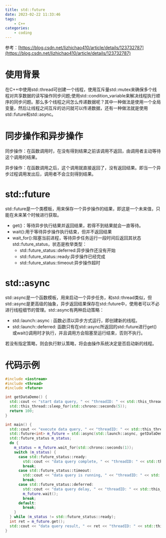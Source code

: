 ```yaml
---
title: std::future
date: 2023-02-22 11:33:46
tags:
    - C++
categories:
    - coding
---
```


参考：[https://blog.csdn.net/lizhichao410/article/details/123732787](https://blog.csdn.net/lizhichao410/article/details/123732787)

# 使用背景

在C++中使用std::thread可创建一个线程，使用互斥量std::mutex来确保多个线程对共享数据的读写操作同步问题;使用std::condition_variable来解决线程执行顺序的同步问题。那么多个线程之间怎么传递数据呢？其中一种做法是使用一个全局变量，然后让线程之间互斥的访问就可以传递数据，还有一种做法就是使用std::future和std::async。

<!--more-->

# 同步操作和异步操作

同步操作：在函数调用时，在没有得到结果之前该调用不返回，由调用者主动等待这个调用的结果。

异步操作：在函数调用之后，这个调用就直接返回了，没有返回结果。即当一个异步过程调用发出后，调用者不会立刻得到结果。



# std::future

std::future是一个类模板，用来保存一个异步操作的结果，即这是一个未来值，只能在未来某个时候进行获取。

- get()：等待异步执行结果并返回结果，若得不到结果就会一直等待。
- wait():用于等待异步操作执行结束，但并不返回结果
- wait_for():阻塞当前进程，等待异步任务运行一段时间后返回其状态std::future_status，状态是枚举类型：
  - std::future_status::deferred:异步操作还没有开始
  - std::future_status::ready:异步操作已经完成
  - std::future_status::timeout:异步操作超时



# std::async

std::async是一个函数模板，用来启动一个异步任务，和std::thread类似，但std::async是更高级的抽象，异步返回结果保存在std::future中，使用者可以不必进行线程细节的管理。std::async有两种启动策略：

- std::launch::async : 函数必须以异步方式运行，即创建新的线程。
- std::launch::deferred: 函数只有在std::async所返回的std::future进行get()或wait()调用时才执行，并且调用方会阻塞至运行结束，否则不执行。

若没有指定策略，则会执行默认策略，将会由操作系统决定是否启动新的线程。



# 代码示例

```c++
#include <iostream>
#include <thread>
#include <future>

int getDataDemo() {
  std::cout << "start data query, " << "threadID: " << std::this_thread::get_id() << std::endl;
  std::this_thread::sleep_for(std::chrono::seconds(5));
  return 100;
}

int main() {
  std::cout << "execute data query, " << "threadID: " << std::this_thread::get_id() << std::endl;
  std::future<int> m_future = std::async(std::launch::async, getDataDemo);
  std::future_status m_status;
  do {
    m_status = m_future.wait_for(std::chrono::seconds(1));
    switch (m_status) {
      case std::future_status::ready:
        std::cout << "data query complete, " << "threadID: " << std::this_thread::get_id() << std::endl;
        break;
      case std::future_status::timeout:
        std::cout << "data query is running, " << "threadID: " << std::this_thread::get_id() << std::endl;
        break;
      case std::future_status::deferred:
        std::cout << "data query delay, " << "threadID: " << std::this_thread::get_id() << std::endl;
        m_future.wait();
        break;
      default:
        break;
    }
  } while (m_status != std::future_status::ready);
  int ret = m_future.get();
  std::cout << "data query result, " << ret << "threadID: " << std::this_thread::get_id() << std::endl;
}

```

